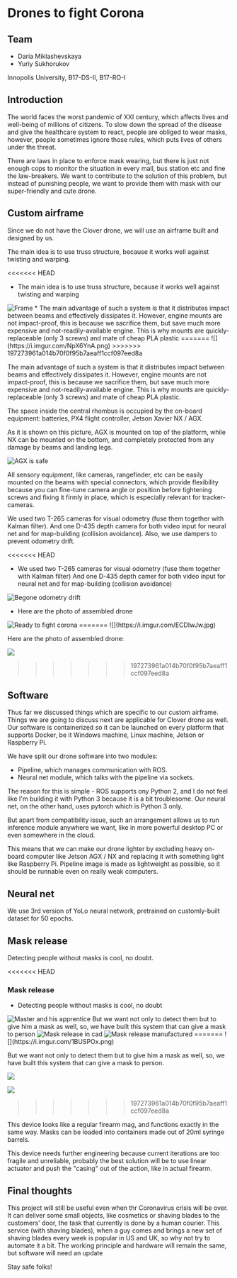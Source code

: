 # Drones to fight Corona

## Team

- Daria Miklashevskaya
- Yuriy Sukhorukov

Innopolis University, B17-DS-II, B17-RO-I

## Introduction

The world faces the worst pandemic of XXI century, which affects lives and well-being of millions of citizens. To slow down the spread of the disease and give the healthcare system to react, people are obliged to wear masks, however, people sometimes ignore those rules, which puts lives of others under the threat.

There are laws in place to enforce mask wearing, but there is just not enough cops to monitor the situation in every mall, bus station etc and fine the law-breakers. We want to contribute to the solution of this problem, but instead of punishing people, we want to provide them with mask with our super-friendly and cute drone.

## Custom airframe

Since we do not have the Clover drone, we will use an airframe built and designed by us.

The main idea is to use truss structure, because it works well against twisting and warping.

<<<<<<< HEAD
* The main idea is to use truss structure, because it works well against twisting and warping 
<img src="../assets/en/drone_frame.jpg" title="Frame">
* The main advantage of such a system is that it distributes impact between beams and effectively dissipates it. However, engine mounts are not impact-proof, this is because we sacrifice them, but save much more expensive and not-readily-available engine. This is why mounts are quickly-replaceable (only 3 screws) and mate of cheap PLA plastic
=======
![](https://i.imgur.com/NpX6YnA.png)
>>>>>>> 197273961a014b70f0f95b7aeaff1ccf097eed8a

The main advantage of such a system is that it distributes impact between beams and effectively dissipates it. However, engine mounts are not impact-proof, this is because we sacrifice them, but save much more expensive and not-readily-available engine. This is why mounts are quickly-replaceable (only 3 screws) and mate of cheap PLA plastic.

The space inside the central rhombus is occupied by the on-board equipment: batteries, PX4 flight controller, Jetson Xavier NX / AGX.

As it is shown on this picture, AGX is mounted on top of the platform, while NX can be mounted on the bottom, and completely protected from any damage by beams and landing legs.

<img src="../assets/en/drone_with_jetson.jpg" title="AGX is safe">

All sensory equipment, like cameras, rangefinder, etc can be easily mounted on the beams with special connectors, which provide flexibility because you can fine-tune camera angle or position before tightening screws and fixing it firmly in place, which is especially relevant for tracker-cameras.

We used two T-265 cameras for visual odometry (fuse them together with Kalman filter). And one D-435 depth camera for both video input for neural net and for map-building (collision avoidance). Also, we use dampers to prevent odometry drift.

<<<<<<< HEAD
* We used two T-265 cameras for visual odometry (fuse them together with Kalman filter)
And one D-435 depth camer for both video input for neural net and for map-building (collision avoidance)
<img src="../assets/en/camera.jpg" title="Begone odometry drift">

* Here are the photo of assembled drone
<img src="../assets/en/drone_assembled.jpg" title="Ready to fight corona">
=======
![](https://i.imgur.com/ECDIwJw.jpg)

Here are the photo of assembled drone:

![](https://i.imgur.com/eUnbIjA.jpg)
>>>>>>> 197273961a014b70f0f95b7aeaff1ccf097eed8a

## Software

Thus far we discussed things which are specific to our custom airframe. Things we are going to discuss next are applicable for Clover drone as well. Our software is containerized so it can be launched on every platform that supports Docker, be it Windows machine, Linux machine, Jetson or Raspberry Pi.

We have split our drone software into two modules:

* Pipeline, which manages communication with ROS.
* Neural net module, which talks with the pipeline via sockets.

The reason for this is simple - ROS supports ony Python 2, and I do not feel like I'm building it with Python 3 because it is a bit troublesome. Our neural net, on the other hand, uses pytorch which is Python 3 only.

But apart from compatibility issue, such an arrangement allows us to run inference module anywhere we want, like in more powerful desktop PC or even somewhere in the cloud.

This means that we can make our drone lighter by excluding heavy on-board computer like Jetson AGX / NX and replacing it with something light like Raspberry Pi. Pipeline image is made as lightweight as possible, so it should be runnable even on really weak computers.

## Neural net

We use 3rd version of YoLo neural network, pretrained on customly-built dataset for 50 epochs.

## Mask release

Detecting people without masks is cool, no doubt.

<<<<<<< HEAD
### Mask release
* Detecting people without masks is cool, no doubt
<img src="../assets/en/drone_frame.jpg" title="Master and his apprentice">
But we want not only to detect them but to give him a mask as well, so, we have built this system that can give a mask to person
<img src="../assets/en/release.jpg" title="Mask release in cad">
<img src="../assets/en/release_Cad.jpg" title="Mask release manufactured">
=======
![](https://i.imgur.com/1BUSPOx.png)

But we want not only to detect them but to give him a mask as well, so, we have built this system that can give a mask to person.

![](https://i.imgur.com/ehA8iBw.png)

![](https://i.imgur.com/iSkEhK2.jpg)
>>>>>>> 197273961a014b70f0f95b7aeaff1ccf097eed8a

This device looks like a regular firearm mag, and functions exactly in the same way. Masks can be loaded into containers made out of 20ml syringe barrels.

This device needs further engineering because current iterations are too fragile and unreliable, probably the best solution will be to use linear actuator and push the "casing" out of the action, like in actual firearm.

## Final thoughts

This project will still be useful even when thr Coronavirus crisis will be over. It can deliver some small objects, like cosmetics or shaving blades to the customers' door, the task that currently is done by a human courier. This service (with shaving blades), when a guy comes and brings a new set of shaving blades every week is popular in US and UK, so why not try to automate it a bit. The working principle and hardware will remain the same, but software will need an update

Stay safe folks!

